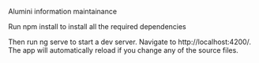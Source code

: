 Alumini information maintainance



Run     npm install
to install all the required dependencies

Then run   ng serve 
to start a dev server. Navigate to http://localhost:4200/. The app will automatically reload if you change any of the source files.
